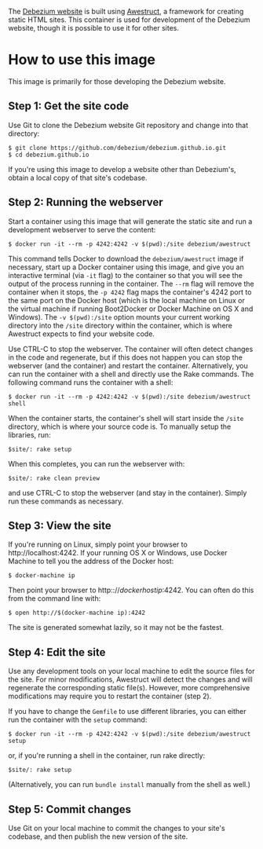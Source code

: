 The [Debezium website](http://debezium.io) is built using [Awestruct](http://awestruct.org), a framework for creating static HTML sites. This container is used for development of the Debezium website, though it is possible to use it for other sites.

# How to use this image

This image is primarily for those developing the Debezium website. 

## Step 1: Get the site code

Use Git to clone the Debezium website Git repository and change into that directory:

    $ git clone https://github.com/debezium/debezium.github.io.git
    $ cd debezium.github.io

If you're using this image to develop a website other than Debezium's, obtain a local copy of that site's codebase.

## Step 2: Running the webserver

Start a container using this image that will generate the static site and run a development webserver to serve the content:

    $ docker run -it --rm -p 4242:4242 -v $(pwd):/site debezium/awestruct

This command tells Docker to download the `debezium/awestruct` image if necessary, start up a Docker container using this image, and give you an interactive terminal (via `-it` flag) to the container so that you will see the output of the process running in the container. The `--rm` flag will remove the container when it stops, the `-p 4242` flag maps the container's 4242 port to the same port on the Docker host (which is the local machine on Linux or the virtual machine if running Boot2Docker or Docker Machine on OS X and Windows). The `-v $(pwd):/site` option mounts your current working directory into the `/site` directory within the container, which is where Awestruct expects to find your website code.

Use CTRL-C to stop the webserver. The container will often detect changes in the code and regenerate, but if this does not happen you can stop the webserver (and the container) and restart the container. Alternatively, you can run the container with a shell and directly use the Rake commands. The following command runs the container with a shell:

    $ docker run -it --rm -p 4242:4242 -v $(pwd):/site debezium/awestruct shell

When the container starts, the container's shell will start inside the `/site` directory, which is where your source code is. To manually setup the libraries, run:

    $site/: rake setup

When this completes, you can run the webserver with:

    $site/: rake clean preview

and use CTRL-C to stop the webserver (and stay in the container). Simply run these commands as necessary.

## Step 3: View the site

If you're running on Linux, simply point your browser to http://localhost:4242. If your running OS X or Windows, use Docker Machine to tell you the address of the Docker host:

    $ docker-machine ip

Then point your browser to http:://_dockerhostip_:4242. You can often do this from the command line with:

    $ open http://$(docker-machine ip):4242

The site is generated somewhat lazily, so it may not be the fastest.

## Step 4: Edit the site

Use any development tools on your local machine to edit the source files for the site. For minor modifications, Awestruct will detect the changes and will regenerate the corresponding static file(s). However, more comprehensive modifications may require you to restart the container (step 2).

If you have to change the `Gemfile` to use different libraries, you can either run the container with the `setup` command:

    $ docker run -it --rm -p 4242:4242 -v $(pwd):/site debezium/awestruct setup

or, if you're running a shell in the container, run rake directly:

    $site/: rake setup

(Alternatively, you can run `bundle install` manually from the shell as well.)

## Step 5: Commit changes

Use Git on your local machine to commit the changes to your site's codebase, and then publish the new version of the site.
